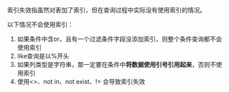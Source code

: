索引失效指虽然对表加了索引，但在查询过程中实际没有使用索引的情况。

以下情况不会使用索引：

1. 如果条件中含or，且有一个过滤条件字段没添加索引，则整个条件查询都不会使用索引
2. like查询是以%开头
3. 如果列类型是字符串，那一定要在条件中**将数据使用引号引用起来**，否则不使用索引
4. 使用<>、not in、not exist、!= 会导致索引失效

